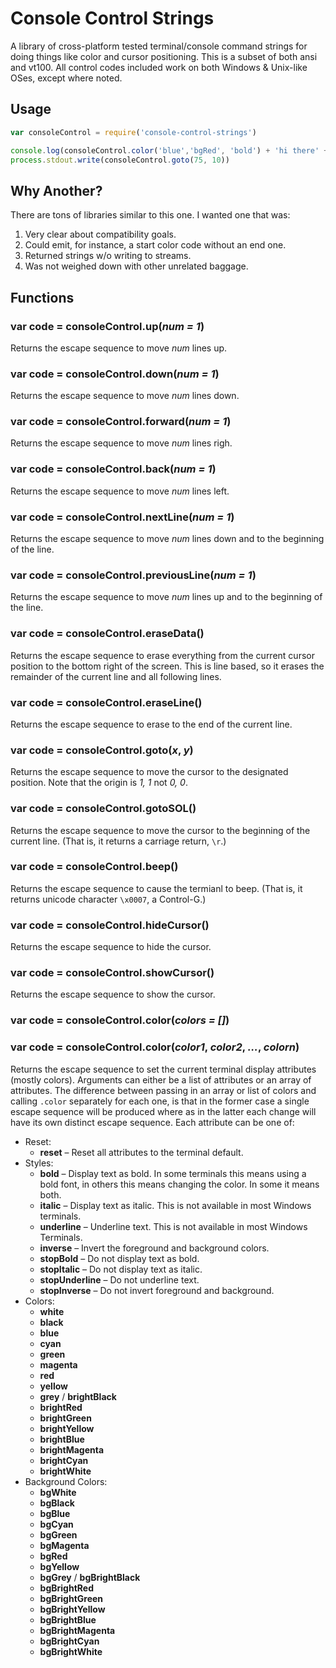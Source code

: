 # Console Control Strings

A library of cross-platform tested terminal/console command strings for
doing things like color and cursor positioning.  This is a subset of both
ansi and vt100.  All control codes included work on both Windows & Unix-like
OSes, except where noted.
















































<extoc></extoc>

## Usage

```js
var consoleControl = require('console-control-strings')

console.log(consoleControl.color('blue','bgRed', 'bold') + 'hi there' + consoleControl.color('reset'))
process.stdout.write(consoleControl.goto(75, 10))
```

## Why Another?

There are tons of libraries similar to this one.  I wanted one that was:

1. Very clear about compatibility goals.
2. Could emit, for instance, a start color code without an end one.
3. Returned strings w/o writing to streams.
4. Was not weighed down with other unrelated baggage.

## Functions

### var code = consoleControl.up(_num = 1_)

Returns the escape sequence to move _num_ lines up.

### var code = consoleControl.down(_num = 1_)

Returns the escape sequence to move _num_ lines down.

### var code = consoleControl.forward(_num = 1_)

Returns the escape sequence to move _num_ lines righ.

### var code = consoleControl.back(_num = 1_)

Returns the escape sequence to move _num_ lines left.

### var code = consoleControl.nextLine(_num = 1_)

Returns the escape sequence to move _num_ lines down and to the beginning of
the line.

### var code = consoleControl.previousLine(_num = 1_)

Returns the escape sequence to move _num_ lines up and to the beginning of
the line.

### var code = consoleControl.eraseData()

Returns the escape sequence to erase everything from the current cursor
position to the bottom right of the screen.  This is line based, so it
erases the remainder of the current line and all following lines.

### var code = consoleControl.eraseLine()

Returns the escape sequence to erase to the end of the current line.

### var code = consoleControl.goto(_x_, _y_)

Returns the escape sequence to move the cursor to the designated position. 
Note that the origin is _1, 1_ not _0, 0_.

### var code = consoleControl.gotoSOL()

Returns the escape sequence to move the cursor to the beginning of the
current line. (That is, it returns a carriage return, `\r`.)

### var code = consoleControl.beep()

Returns the escape sequence to cause the termianl to beep.  (That is, it
returns unicode character `\x0007`, a Control-G.)

### var code = consoleControl.hideCursor()

Returns the escape sequence to hide the cursor.

### var code = consoleControl.showCursor()

Returns the escape sequence to show the cursor.

### var code = consoleControl.color(_colors = []_)

### var code = consoleControl.color(_color1_, _color2_, _…_, _colorn_)

Returns the escape sequence to set the current terminal display attributes
(mostly colors).  Arguments can either be a list of attributes or an array
of attributes.  The difference between passing in an array or list of colors
and calling `.color` separately for each one, is that in the former case a
single escape sequence will be produced where as in the latter each change
will have its own distinct escape sequence.  Each attribute can be one of:

* Reset:
  * **reset** – Reset all attributes to the terminal default.
* Styles:
  * **bold** – Display text as bold.  In some terminals this means using a
    bold font, in others this means changing the color.  In some it means
    both.
  * **italic** – Display text as italic. This is not available in most Windows terminals.
  * **underline** – Underline text. This is not available in most Windows Terminals.
  * **inverse** – Invert the foreground and background colors.
  * **stopBold** – Do not display text as bold.
  * **stopItalic** – Do not display text as italic.
  * **stopUnderline** – Do not underline text.
  * **stopInverse** – Do not invert foreground and background.
* Colors:
  * **white**
  * **black**
  * **blue**
  * **cyan**
  * **green**
  * **magenta**
  * **red**
  * **yellow**
  * **grey** / **brightBlack**
  * **brightRed**
  * **brightGreen**
  * **brightYellow**
  * **brightBlue**
  * **brightMagenta**
  * **brightCyan**
  * **brightWhite**
* Background Colors:
  * **bgWhite**
  * **bgBlack**
  * **bgBlue**
  * **bgCyan**
  * **bgGreen**
  * **bgMagenta**
  * **bgRed**
  * **bgYellow**
  * **bgGrey** / **bgBrightBlack**
  * **bgBrightRed**
  * **bgBrightGreen**
  * **bgBrightYellow**
  * **bgBrightBlue**
  * **bgBrightMagenta**
  * **bgBrightCyan**
  * **bgBrightWhite**

